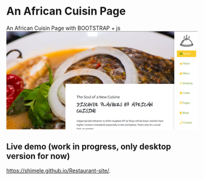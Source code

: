# An African Cuisin Page
An African Cuisin Page with BOOTSTRAP + js
![alt text](https://github.com/Shimele/Restaurant-site/blob/master/images/screenshot.png)

## Live demo (work in progress, only desktop version for now)
https://shimele.github.io/Restaurant-site/.



